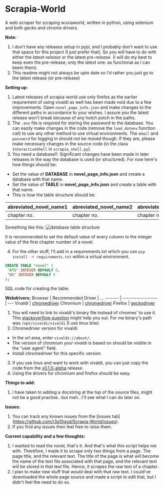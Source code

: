 # Scrapia-World

A web scraper for scraping wuxiaworld, written in python, using selenium and both gecko and chrome drivers.

**Note:**

1. I don't have any releases setup in pypi, and I probably don't want to use that space for this project (I just prefer that). So you will have to do with either the _latest-release_ or the latest _pre-release_. (I will do my best to keep even the pre-release; only the latest one: as functional as I can keem them).
2. This readme might not always be upto date so I'd rather you just go to the latest release (or pre-release)

**Setting up:**

1. Latest releases of scrapia-world use only firefox as the earlier requirement of using vivaldi as well has been made void due to a few improvements. Open `novel_page_info.json` and make changes to the different paths in accordance to your wishes. I assure you the latest release won't break because of any hotch potch in the paths.
2. The `.env` file is required for storing the password to the database. You can eazily make changes in the code (remove the `load_dotenv` function call) to use any other method to use virtual environments. The `email` and `password` for logging in should not be moved though. If they are, please make necessary changes in the source code (in the class `InteractiveShell` in `scrapia_shell.py`).
3. You need a database!!: Significant changes have been made in later releases in the way the database is used (or structured). For now here's how things should be:

* Set the value of **DATABASE** in **novel_page_info.json** and create a database with that name.
* Set the value of **TABLE** in **novel_page_info.json** and create a table with that name.
* This is how the table structure should be:

abreviated_novel_name1 | abreviated_novel_name2 | abreviated_novel_name3 | ...
------------------------ | ------------------------ | ------------------------ | ---
chapter no. | chapter no. | chapter no. | ...

Something like this:
![database table structure](https://user-images.githubusercontent.com/57110219/120084992-46f4d080-c0f2-11eb-8ad1-56d0c33c0c23.png)

It is recommended to set the default value of every column to the integer value of the first chapter number of a novel.

4. For the other stuff, I'll add in a requirements.txt which you can `pip install -r requirements.txt` within a virtual environment.


```sql
CREATE TABLE "novel" (
 "ATG" INTEGER DEFAULT 0,
 "OG" INTEGER DEFAULT 0
);
```

SQL code for creating the table.

**Webdrivers:**
Browser | Recommended Driver | ...
------- | ------------------ | ---
Vivaldi | [chromedriver](https://chromedriver.chromium.org/downloads)
Chromium | [chromedriver](https://chromedriver.chromium.org/downloads)
Firefox | [geckodriver](https://github.com/mozilla/geckodriver/releases)

1. You will need to link to vivaldi's binary file instead of chromes' to use it. This [stackoverflow question](https://stackoverflow.com/questions/59644818/how-to-initiate-a-chromium-based-vivaldi-browser-session-using-selenium-and-pyth) might help you out. For me binary's path was `/opt/vivaldi/vivaldi` (I use linux btw)
2. Chromedriver version for vivaldi: 
  - In the url area, enter ``vivaldi://about/``.
  - The version of chromium your vivaldi is based on should be visible in the "user agent" field.
  - Install chromedriver for this specific version.
3. If you use linux and want to work with vivaldi, you can just copy the code from the [v0.1.0-alpha](https://github.com/r3a10god/Scrapia-World/blob/v0.1.0-alpha/scrapia_world.py) release.
4. Using the drivers for chromium and firefox should be easy.

**Things to add:**

1. I have taken to adding a docstring at the top of the source files, might not be a good practise...but meh...I'll see what I can do later on.

**Issues:**

1. You can track any known issues from the [issues tab] (<https://github.com/r3a10god/Scrapia-World/issues>).
2. If you find any issues then feel free to raise them.

**Current capability and a few thoughts:**

1. I wanted to read the novel, that's it. And that's what this script helps me with. Therefore, I made it to scrape only two things from a page. The page title, and the relevant text. The title of the page is what will become the name of the text file associated with that page, and the relevant text will be stored in that text file. Hence, it scrapes the raw text of a chapter.
2. I plan to make new stuff that would deal with that raw text. I could've downloaded the whole page source and made a script to edit that, but I didn't feel the need to do so.
